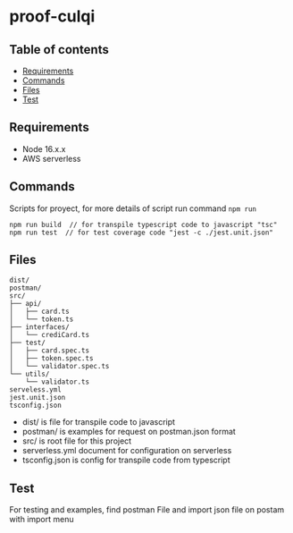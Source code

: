 # proof-culqi

## Table of contents

- [Requirements](#Requirements)
- [Commands](#Commands)
- [Files](#Files)
- [Test](#Test)

## Requirements

- Node 16.x.x
- AWS serverless

## Commands

Scripts for proyect, for more details of script run command `npm run`

```
npm run build  // for transpile typescript code to javascript "tsc"
npm run test  // for test coverage code "jest -c ./jest.unit.json"
```

## Files

```text
dist/
postman/
src/
├── api/
│   ├── card.ts
│   └── token.ts
├── interfaces/
│   └── crediCard.ts
├── test/
│   ├── card.spec.ts
│   ├── token.spec.ts
│   └── validator.spec.ts
└── utils/
    └── validator.ts
serveless.yml
jest.unit.json
tsconfig.json
```

- dist/ is file for transpile code to javascript
- postman/ is examples for request on postman.json format
- src/ is root file for this project
- serverless.yml document for configuration on serverless
- tsconfig.json is config for transpile code from typescript

## Test

For testing and examples, find postman File and import json file on postam with import menu
